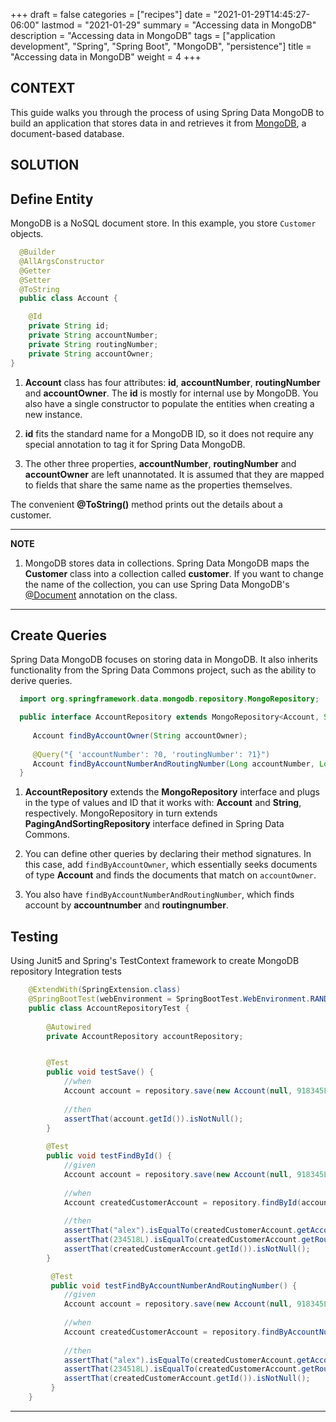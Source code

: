 +++
draft = false
categories = ["recipes"]
date = "2021-01-29T14:45:27-06:00"
lastmod = "2021-01-29"
summary = "Accessing data in MongoDB"
description = "Accessing data in MongoDB"
tags = ["application development", "Spring", "Spring Boot", "MongoDB", "persistence"]
title = "Accessing data in MongoDB"
weight = 4
+++

## CONTEXT
This guide walks you through the process of using Spring Data MongoDB to build an
application that stores data in and retrieves it from [MongoDB](https://www.mongodb.org/), a
document-based database.

## SOLUTION
## Define Entity
MongoDB is a NoSQL document store. In this example, you store `Customer` objects. 

```java
  @Builder
  @AllArgsConstructor
  @Getter
  @Setter
  @ToString
  public class Account {

    @Id
    private String id;
    private String accountNumber;
    private String routingNumber;
    private String accountOwner;
}
```

1. **Account** class has four attributes: **id**, **accountNumber**, **routingNumber** and **accountOwner**. 
   The **id** is mostly for internal use by MongoDB. You also have a single constructor to 
   populate the entities when creating a new instance.

1. **id** fits the standard name for a MongoDB ID, so it does not require any special 
   annotation to tag it for Spring Data MongoDB.

1. The other three properties, **accountNumber**, **routingNumber** and **accountOwner** are left unannotated. 
   It is assumed that they are mapped to fields that share the same name as the properties themselves.

The convenient **@ToString()** method prints out the details about a customer.

---
 **NOTE**

1. MongoDB stores data in collections. Spring Data MongoDB maps the **Customer** class
into a collection called **customer**. If you want to change the name of the collection, you
can use Spring Data MongoDB's
[@Document](https://docs.spring.io/spring-data/data-mongodb/docs/current/api/org/springframework/data/mongodb/core/mapping/Document.html)
annotation on the class.

---

## Create Queries

Spring Data MongoDB focuses on storing data in MongoDB. It also inherits functionality
from the Spring Data Commons project, such as the ability to derive queries.

 ```java
   import org.springframework.data.mongodb.repository.MongoRepository;

   public interface AccountRepository extends MongoRepository<Account, String> {
   
      Account findByAccountOwner(String accountOwner);
   
      @Query("{ 'accountNumber': ?0, 'routingNumber': ?1}")
      Account findByAccountNumberAndRoutingNumber(Long accountNumber, Long routingNumber);
   }
 ```

1. **AccountRepository** extends the **MongoRepository** interface and plugs in the type of
values and ID that it works with: **Account** and **String**, respectively. MongoRepository 
in turn extends **PagingAndSortingRepository** interface defined in Spring Data Commons.

1. You can define other queries by declaring their method signatures. In this case, add
`findByAccountOwner`, which essentially seeks documents of type **Account** and finds the
documents that match on `accountOwner`.

1. You also have `findByAccountNumberAndRoutingNumber`, which finds account by **accountnumber** and **routingnumber**.

## Testing

Using Junit5 and Spring's TestContext framework to create MongoDB repository Integration tests

```java
    @ExtendWith(SpringExtension.class)
    @SpringBootTest(webEnvironment = SpringBootTest.WebEnvironment.RANDOM_PORT, classes = GreenfieldReactiveApplication.class)
    public class AccountRepositoryTest {
    
        @Autowired
        private AccountRepository accountRepository;


        @Test
        public void testSave() {
            //when
            Account account = repository.save(new Account(null, 918345L, 234518L, "alex"));
            
            //then
            assertThat(account.getId()).isNotNull();
        }
    
        @Test
        public void testFindById() {
            //given
            Account account = repository.save(new Account(null, 918345L, 234518L, "alex"));
    
            //when
            Account createdCustomerAccount = repository.findById(account.getId());
    
            //then
            assertThat("alex").isEqualTo(createdCustomerAccount.getAccountOwner());
            assertThat(234518L).isEqualTo(createdCustomerAccount.getRoutingNumber());
            assertThat(createdCustomerAccount.getId()).isNotNull();
        }

         @Test
         public void testFindByAccountNumberAndRoutingNumber() {
            //given
            Account account = repository.save(new Account(null, 918345L, 234518L, "alex"));
      
            //when
            Account createdCustomerAccount = repository.findByAccountNumberAndRoutingNumber(account.getAccountNumber(), account.getRoutingNumber);
      
            //then
            assertThat("alex").isEqualTo(createdCustomerAccount.getAccountOwner());
            assertThat(234518L).isEqualTo(createdCustomerAccount.getRoutingNumber());
            assertThat(createdCustomerAccount.getId()).isNotNull();
         }
    }
```
---
